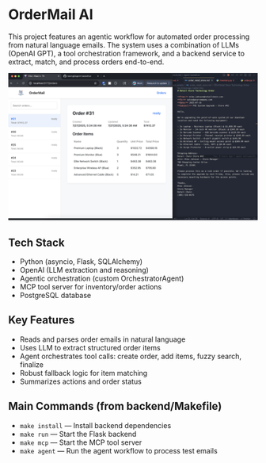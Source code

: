 # OrderMail AI

This project features an agentic workflow for automated order processing from natural language emails. The system uses a combination of LLMs (OpenAI GPT), a tool orchestration framework, and a backend service to extract, match, and process orders end-to-end.


![Order Processing Agent Screenshot](screenshot/Xnip2025-07-26_22-27-36.png)



## Tech Stack
- Python (asyncio, Flask, SQLAlchemy)
- OpenAI (LLM extraction and reasoning)
- Agentic orchestration (custom OrchestratorAgent)
- MCP tool server for inventory/order actions
- PostgreSQL database

## Key Features
- Reads and parses order emails in natural language
- Uses LLM to extract structured order items
- Agent orchestrates tool calls: create order, add items, fuzzy search, finalize
- Robust fallback logic for item matching
- Summarizes actions and order status

## Main Commands (from backend/Makefile)
- `make install` — Install backend dependencies
- `make run` — Start the Flask backend
- `make mcp` — Start the MCP tool server
- `make agent` — Run the agent workflow to process test emails

